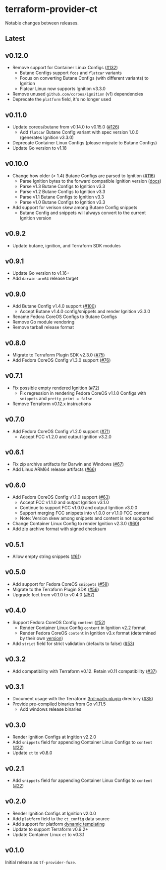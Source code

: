 # terraform-provider-ct

Notable changes between releases.

## Latest

## v0.12.0

* Remove support for Container Linux Configs ([#132](https://github.com/poseidon/terraform-provider-ct/pull/132))
  * Butane Configs support `fcos` and `flatcar` variants
  * Focus on converting Butane Configs (with different variants) to Ignition
  * Flatcar Linux now supports Ignition v3.3.0
* Remove unused `github.com/coroes/ignition` (v1) dependencies
* Deprecate the `platform` field, it's no longer used

## v0.11.0

* Update coreos/butane from v0.14.0 to v0.15.0 ([#126](https://github.com/poseidon/terraform-provider-ct/pull/126))
  * Add `flatcar` Butane Config variant with spec version 1.0.0 (generates Ignition v3.3.0)
* Deprecate Container Linux Configs (please migrate to Butane Configs)
* Update Go version to v1.18

## v0.10.0

* Change how older (< 1.4) Butane Configs are parsed to Ignition ([#116](https://github.com/poseidon/terraform-provider-ct/pull/116))
  * Parse Ignition bytes to the forward compatible Ignition version ([docs](https://github.com/poseidon/terraform-provider-ct#versions))
  * Parse v1.3 Butane Configs to Ignition v3.3
  * Parse v1.2 Butane Configs to Ignition v3.3
  * Parse v1.1 Butane Configs to Ignition v3.3
  * Parse v1.0 Butane Configs to Ignition v3.3
* Add support for verison skew among Butane Config snippets
  * Butane Config and snippets will always convert to the current Ignition version

## v0.9.2

* Update butane, ignition, and Terraform SDK modules

## v0.9.1

* Update Go version to v1.16+
* Add `darwin-arm64` release target

## v0.9.0

* Add Butane Config v1.4.0 support ([#100](https://github.com/poseidon/terraform-provider-ct/pull/100))
  * Accept Butane v1.4.0 config/snippets and render Ignition v3.3.0
* Rename Fedora CoreOS Configs to Butane Configs
* Remove Go module vendoring
* Remove tarball release format

## v0.8.0

* Migrate to Terraform Plugin SDK v2.3.0 ([#75](https://github.com/poseidon/terraform-provider-ct/pull/75))
* Add Fedora CoreOS Config v1.3.0 support ([#76](https://github.com/poseidon/terraform-provider-ct/pull/76))

## v0.7.1

* Fix possible empty rendered Ignition ([#72](https://github.com/poseidon/terraform-provider-ct/pull/72))
  * Fix regression in rendering Fedora CoreOS v1.1.0 Configs with `snippets` and `pretty_print = false`
* Remove Terraform v0.12.x instructions

## v0.7.0

* Add Fedora CoreOS Config v1.2.0 support ([#71](https://github.com/poseidon/terraform-provider-ct/pull/71))
  * Accept FCC v1.2.0 and output Ignition v3.2.0

## v0.6.1

* Fix zip archive artifacts for Darwin and Windows ([#67](https://github.com/poseidon/terraform-provider-ct/pull/67))
* Add Linux ARM64 release artifacts ([#66](https://github.com/poseidon/terraform-provider-ct/pull/66))

## v0.6.0

* Add Fedora CoreOS Config v1.1.0 support ([#63](https://github.com/poseidon/terraform-provider-ct/pull/63))
  * Accept FCC v1.1.0 and output Ignition v3.1.0
  * Continue to support FCC v1.0.0 and output Ignition v3.0.0
  * Support merging FCC snippets into v1.0.0 or v1.1.0 FCC content
  * Note: Version skew among snippets and content is not supported
* Change Container Linux Config to render Ignition v2.3.0 ([#60](https://github.com/poseidon/terraform-provider-ct/pull/60))
* Add zip archive format with signed checksum

## v0.5.1

* Allow empty string snippets ([#61](https://github.com/poseidon/terraform-provider-ct/pull/61))

## v0.5.0

* Add support for Fedora CoreOS `snippets` ([#58](https://github.com/poseidon/terraform-provider-ct/pull/58))
* Migrate to the Terraform Plugin SDK ([#56](https://github.com/poseidon/terraform-provider-ct/pull/56))
* Upgrade fcct from v0.1.0 to v0.4.0 ([#57](https://github.com/poseidon/terraform-provider-ct/pull/57))

## v0.4.0

* Support Fedora CoreOS Config `content` ([#52](https://github.com/poseidon/terraform-provider-ct/pull/52))
  * Render Container Linux Config `content` in Ignition v2.2 format
  * Render Fedora CoreOS `content` in Ignition v3.x format (determined by their own [version](https://github.com/coreos/fcct/blob/master/docs/configuration-v1_0.md))
* Add `strict` field for strict validation (defaults to false) ([#53](https://github.com/poseidon/terraform-provider-ct/pull/53))

## v0.3.2

* Add compatibility with Terraform v0.12. Retain v0.11 compatibility ([#37](https://github.com/poseidon/terraform-provider-ct/pull/37))

## v0.3.1

* Document usage with the Terraform [3rd-party plugin](https://www.terraform.io/docs/configuration/providers.html#third-party-plugins) directory ([#35](https://github.com/poseidon/terraform-provider-ct/pull/35))
* Provide pre-compiled binaries from Go v1.11.5
  * Add windows release binaries

## v0.3.0

* Render Ignition Configs at Ingition v2.2.0
* Add `snippets` field for appending Container Linux Configs to `content` ([#22](https://github.com/poseidon/terraform-provider-ct/pull/22))
* Update `ct` to v0.8.0

## v0.2.1

* Add `snippets` field for appending Container Linux Configs to `content` ([#22](https://github.com/poseidon/terraform-provider-ct/pull/22))

## v0.2.0

* Render Ignition Configs at Ignition v2.0.0
* Add `platform` field to the `ct_config` data source
* Add support for platform [dynamic templating](https://coreos.com/os/docs/latest/dynamic-data.html)
* Update to support Terraform v0.9.2+
* Update Container Linux `ct` to v0.3.1

## v0.1.0

Initial release as `tf-provider-fuze`.
